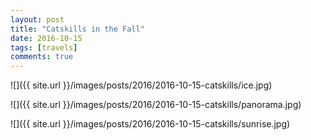 ```yaml
---
layout: post
title: "Catskills in the Fall"
date: 2016-10-15
tags: [travels]
comments: true
---
```

![]({{ site.url }}/images/posts/2016/2016-10-15-catskills/ice.jpg)

![]({{ site.url }}/images/posts/2016/2016-10-15-catskills/panorama.jpg)

![]({{ site.url }}/images/posts/2016/2016-10-15-catskills/sunrise.jpg)

